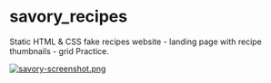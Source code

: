 # savory_recipes

Static HTML & CSS fake recipes website - landing page with recipe thumbnails - grid Practice.

[![savory-screenshot.png](https://i.postimg.cc/vHw49vmQ/savory-screenshot.png)](https://postimg.cc/dDnQcrdX)
